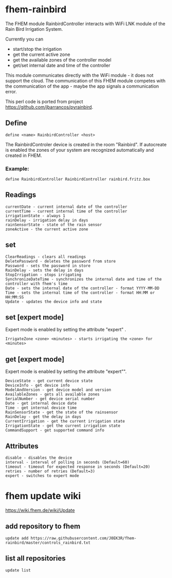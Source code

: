 # fhem-rainbird
The FHEM module RainbirdController interacts with WiFi LNK module of the Rain Bird Irrigation System.

Currently you can
* start/stop the irrigation
* get the current active zone
* get the available zones of the controller model
* get/set internal date and time of the controller

This module communicates directly with the WiFi module - it does not support the cloud.
The communication of this FHEM module competes with the communication of the app - maybe the app signals a communication error.

This perl code is ported from project https://github.com/jbarrancos/pyrainbird.

## Define

    define <name> RainbirdController <host>

The RainbirdControler device is created in the room "Rainbird".
If autocreate is enabled the zones of your system are recognized automatically and created in FHEM.

### Example:

    define RainbirdController RainbirdController rainbird.fritz.box

## Readings
    currentDate - current internal date of the controller
    currentTime - current internal time of the controller
    irrigationState - always 1
    rainDelay - irrigation delay in days
    rainSensorState - state of the rain sensor
    zoneActive - the current active zone

## set
    ClearReadings - clears all readings
    DeletePassword - deletes the password from store
    Password - sets the password in store
    RainDelay - sets the delay in days
    StopIrrigation - stops irrigating
    SynchronizeDateTime - synchronizes the internal date and time of the controller with fhem's time
    Date - sets the internal date of the controller - format YYYY-MM-DD
    Time - sets the internal time of the controller - format HH:MM or HH:MM:SS
    Update - updates the device info and state

## set [expert mode]

Expert mode is enabled by setting the attribute "expert" .

    IrrigateZone <zone> <minutes> - starts irrigating the <zone> for <minutes>

## get [expert mode]

Expert mode is enabled by setting the attribute "expert"".

    DeviceState - get current device state
    DeviceInfo - get device info
    ModelAndVersion - get device model and version
    AvailableZones - gets all available zones
    SerialNumber - get device serial number
    Date - get internal device date
    Time - get internal device time
    RainSensorState - get the state of the rainsensor
    RainDelay - get the delay in days
    CurrentIrrigation - get the current irrigation state
    IrrigationState - get the current irrigation state
    CommandSupport - get supported command info

## Attributes

    disable - disables the device
    interval - interval of polling in seconds (Default=60)
    timeout - timeout for expected response in seconds (Default=20)
    retries - number of retries (Default=3)
    expert - switches to expert mode

# fhem update wiki
https://wiki.fhem.de/wiki/Update

## add repository to fhem
    update add https://raw.githubusercontent.com/J0EK3R/fhem-rainbird/master/controls_rainbird.txt

## list all repositories
    update list
